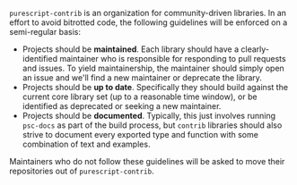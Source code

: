 `purescript-contrib` is an organization for community-driven libraries. In an effort to avoid bitrotted code, the following guidelines will be enforced on a semi-regular basis:

- Projects should be **maintained**. Each library should have a clearly-identified maintainer who is responsible for responding to pull requests and issues. To yield maintainership, the maintainer should simply open an issue and we'll find a new maintainer or deprecate the library.
- Projects should be **up to date**. Specifically they should build against the current core library set (up to a reasonable time window), or be identified as deprecated or seeking a new maintainer.
- Projects should be **documented**. Typically, this just involves running `psc-docs` as part of the build process, but `contrib` libraries should also strive to document every exported type and function with some combination of text and examples.

Maintainers who do not follow these guidelines will be asked to move their repositories out of `purescript-contrib`.
